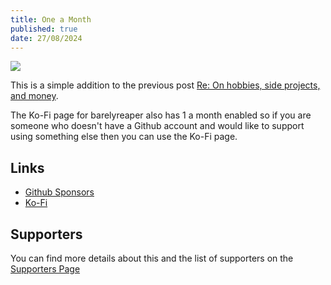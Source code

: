 ```yaml
---
title: One a Month
published: true
date: 27/08/2024
---
```


![](/assets/one-a-month.png)

This is a simple addition to the previous post
[Re: On hobbies, side projects, and money](/writing/20240818-re-on-hobbies-side-projects-and-money).

The Ko-Fi page for barelyreaper also has 1 a month enabled so if you are someone
who doesn't have a Github account and would like to support using something else
then you can use the Ko-Fi page.

## Links

- [Github Sponsors](https://github.com/sponsors/barelyhuman)
- [Ko-Fi](https://ko-fi.com/barelyreaper)

## Supporters

You can find more details about this and the list of supporters on the
[Supporters Page](/supporters)
